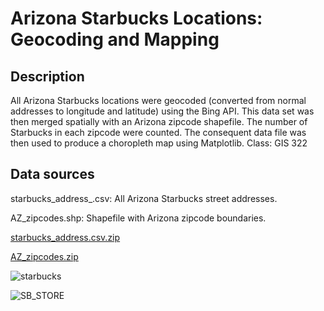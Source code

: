 # Arizona Starbucks Locations: Geocoding and Mapping


## Description
All Arizona Starbucks locations were geocoded (converted from normal addresses to longitude and latitude) using the Bing API. This data set was then merged spatially with an Arizona zipcode shapefile. The number of Starbucks in each zipcode were counted. The consequent data file was then used to produce a choropleth map using Matplotlib.
Class: GIS 322 


## Data sources 

starbucks_address_.csv: All Arizona Starbucks street addresses. 

AZ_zipcodes.shp: Shapefile with Arizona zipcode boundaries.



[starbucks_address.csv.zip](https://github.com/jessag/StarbucksGeocoding/files/6272401/starbucks_address.csv.zip)


[AZ_zipcodes.zip](https://github.com/jessag/StarbucksGeocoding/files/6272404/AZ_zipcodes.zip)

![starbucks](https://user-images.githubusercontent.com/54545486/116004689-b558e700-a5b8-11eb-82e6-5ffe0b11dd24.png)



![SB_STORE](https://user-images.githubusercontent.com/54545486/116281337-794f8e80-a73e-11eb-813f-530c857b1aa8.JPG)
